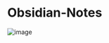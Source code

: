 # Obsidian-Notes

![image](https://github.com/edengler01/Obsidian-Notes/assets/144485576/b9a96b55-38b4-473b-9e29-8233526538b0)
